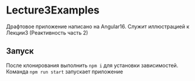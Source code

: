 # Lecture3Examples
Драфтовое приложение написано на Angular16. Служит иллюстрацией к Лекции3 (Реактивность часть 2)

## Запуск
После клонирования выполнить `npm i` для установки зависимостей.
Команда `npm run start` запускает приложение
